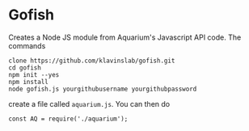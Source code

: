 Gofish
===

Creates a Node JS module from Aquarium's Javascript API code. The commands
    
    clone https://github.com/klavinslab/gofish.git
    cd gofish
    npm init --yes 
    npm install
    node gofish.js yourgithubusername yourgithubpassword

create a file called `aquarium.js`. You can then do

    const AQ = require('./aquarium');

